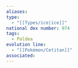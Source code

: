 ```yaml
---
aliases: 
type:
  - "[[Types/ice|ice]]"
national dex number: 974
tags:
  - Paldea
evolution line:
  - "[[Pokémon/Cetitan]]"
associated: 
---
```


